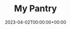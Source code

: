 ---
title: My Pantry
stack: Javascript, React.js, HTML, & CSS
slug: my-pantry
date: 2023-04-02T00:00:00+00:00    
---